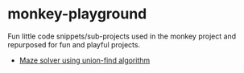 # monkey-playground
Fun little code snippets/sub-projects used in the monkey project and repurposed for fun and playful projects.


- [Maze solver using union-find algorithm](https://github.com/monkey-cli/monkey-playground/tree/master/union_find_maze)
